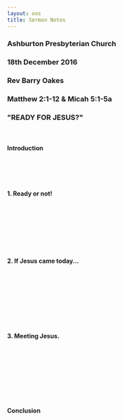 ```yaml
---
layout: oos
title: Sermon Notes
---
```

### Ashburton Presbyterian Church

### 18th December 2016

### Rev Barry Oakes

### Matthew 2:1-12 & Micah 5:1-5a

### "READY FOR JESUS?"
&nbsp; <br>

#### Introduction

&nbsp; <br>
&nbsp; <br>
&nbsp; <br>

#### 1. Ready or not!

&nbsp; <br>
&nbsp; <br>
&nbsp; <br>
&nbsp; <br>
&nbsp; <br>
&nbsp; <br>

#### 2. If Jesus came today...

&nbsp; <br>
&nbsp; <br>
&nbsp; <br>
&nbsp; <br>
&nbsp; <br>
&nbsp; <br>
&nbsp; <br>

#### 3. Meeting Jesus.

&nbsp; <br>
&nbsp; <br>
&nbsp; <br>
&nbsp; <br>
&nbsp; <br>
&nbsp; <br>
&nbsp; <br>
#### Conclusion

&nbsp; <br>